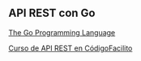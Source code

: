 ## API REST con Go

[The Go Programming Language](https://golang.org/)

[Curso de API REST en CódigoFacilito](http://codigofacilito.com/courses/go-rest)